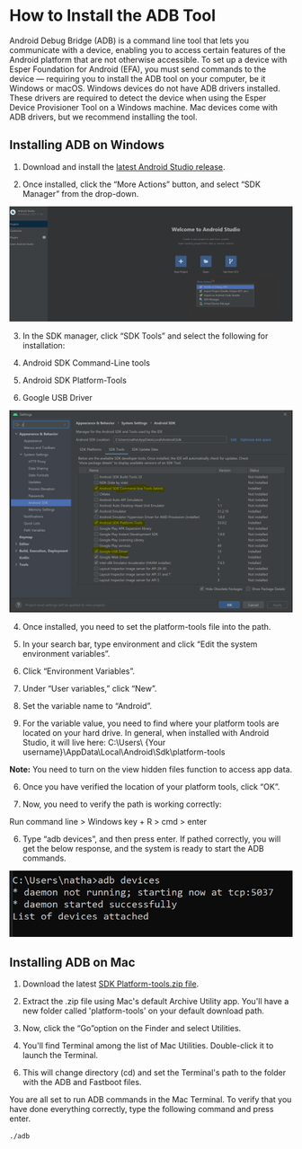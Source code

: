 # How to Install the ADB Tool 


Android Debug Bridge (ADB) is a command line tool that lets you communicate with a device, enabling you to access certain features of the Android platform that are not otherwise accessible. To set up a device with Esper Foundation for Android (EFA), you must send commands to the device — requiring you to install the ADB tool on your computer, be it Windows or macOS. Windows devices do not have ADB drivers installed. These drivers are required to detect the device when using the Esper Device Provisioner Tool on a Windows machine. Mac devices come with ADB drivers, but we recommend installing the tool.

## Installing ADB on Windows

  

1.  Download and install the [latest Android Studio release](https://developer.android.com/studio/?gclid=Cj0KCQjwlK-WBhDjARIsAO2sErQ3FhMhdHO-0UKUBK95BreC4H75i8aO59QfJ6YVUe7DxqC2YPVj59gaAo2JEALw_wcB&gclsrc=aw.ds).
    
2.  Once installed, click the “More Actions” button, and select “SDK Manager” from the drop-down.
    

![](./images/adb/1-menu.png)

3.  In the SDK manager, click “SDK Tools” and select the following for installation:
    

1.  Android SDK Command-Line tools
    
2.  Android SDK Platform-Tools
    
3.  Google USB Driver
    

![](./images/adb/2-androidtools.png)

4.  Once installed, you need to set the platform-tools file into the path.
    

1.  In your search bar, type environment and click “Edit the system environment variables”.
    
2.  Click “Environment Variables”.
    
3.  Under “User variables,” click “New”.
    
4.  Set the variable name to “Android”.
    
5.  For the variable value, you need to find where your platform tools are located on your hard drive. In general, when installed with Android Studio, it will live here: C:\Users\ {Your username}\AppData\Local\Android\Sdk\platform-tools
    

**Note:** You need to turn on the view hidden files function to access app data.

6.  Once you have verified the location of your platform tools, click “OK”.
    

5.  Now, you need to verify the path is working correctly:
    

Run command line > Windows key + R > cmd > enter

6.  Type “adb devices”, and then press enter. If pathed correctly, you will get the below response, and the system is ready to start the ADB commands.
    

![](./images/adb/3-androidtools.png)

## Installing ADB on Mac

1.  Download the latest [SDK Platform-tools.zip file](https://dl.google.com/android/repository/platform-tools-latest-darwin.zip).
    
2.  Extract the .zip file using Mac's default Archive Utility app. You'll have a new folder called 'platform-tools' on your default download path.
    
3.  Now, click the “Go”option on the Finder and select Utilities.
    
4.  You'll find Terminal among the list of Mac Utilities. Double-click it to launch the Terminal.
    

<!-- 5.  When the Terminal is launched, click the 'platform-tools' folder icon, hold the Command button and drag it to the Terminal window.

![](./images/adb/ADBInstall.gif)
    

Alternatively, you can type the path of the ‘platform-tools‘ folder and press enter.

Example: cd /Users/username/Desktop/platform-tools

![](./images/adb/ADBMethod2.gif) -->

6.  This will change directory (cd) and set the Terminal's path to the folder with the ADB and Fastboot files.
    

You are all set to run ADB commands in the Mac Terminal. To verify that you have done everything correctly, type the following command and press enter.

```
./adb
``` 

